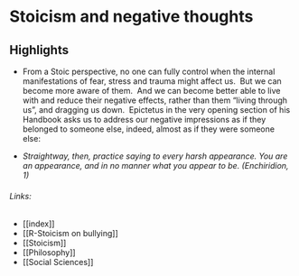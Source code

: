 # Stoicism and negative thoughts
## Highlights
- From a Stoic perspective, no one can fully control when the internal manifestations of fear, stress and trauma might affect us.  But we can become more aware of them.  And we can become better able to live with and reduce their negative effects, rather than them “living through us”, and dragging us down.  Epictetus in the very opening section of his Handbook asks us to address our negative impressions as if they belonged to someone else, indeed, almost as if they were someone else:

- *Straightway, then, practice saying to every harsh appearance. You are an appearance, and in no manner what you appear to be. (Enchiridion, 1)*

###### Links:
- [[index]]
- [[R-Stoicism on bullying]]
- [[Stoicism]]
- [[Philosophy]]
- [[Social Sciences]]

